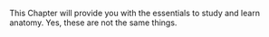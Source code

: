 This Chapter will provide you with the essentials to study and learn anatomy. Yes, these are not the same things.